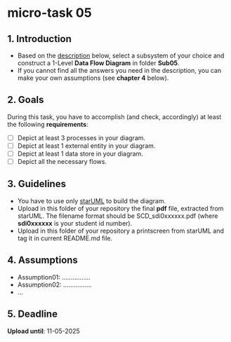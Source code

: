 # micro-task 05
## 1. Introduction
* Based on the [description](https://www.britannica.com/science/human-body) below, select a subsystem of your choice and construct a 1-Level **Data Flow Diagram** in folder **Sub05**.
* If you cannot find all the answers you need in the description, you can make your own assumptions (see **chapter 4** below).

## 2. Goals
During this task, you have to accomplish (and check, accordingly) at least the following **requirements**:
- [ ] Depict at least 3 processes in your diagram.
- [ ] Depict at least 1 external entity in your diagram.
- [ ] Depict at least 1 data store in your diagram.
- [ ] Depict all the necessary flows.

## 3. Guidelines
* You have to use only [starUML](https://staruml.io) to build the diagram.
* Upload in this folder of your repository the final **pdf** file, extracted from starUML. The filename format should be SCD_sdi0xxxxxx.pdf (where **sdi0xxxxxx** is your student id number).
* Upload in this folder  of your repository a printscreen from starUML and tag it in current README.md file.


## 4. Assumptions
* Assumption01: ................
* Assumption02: ................
* ...

## 5. Deadline
**Upload until**: 11-05-2025
